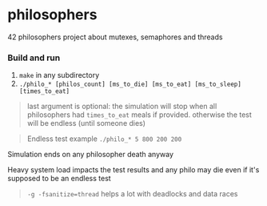 # philosophers
42 philosophers project about mutexes, semaphores and threads

### Build and run
1. ```make``` in any subdirectory
2. ```./philo_* [philos_count] [ms_to_die] [ms_to_eat] [ms_to_sleep] [times_to_eat]```
> last argument is optional: the simulation will stop when all philosophers had ```times_to_eat``` meals if provided. otherwise the test will be endless (until someone dies)

> Endless test example ```./philo_* 5 800 200 200```

Simulation ends on any philosopher death anyway

Heavy system load impacts the test results and any philo may die even if it's supposed to be an endless test

> ```-g -fsanitize=thread``` helps a lot with deadlocks and data races
